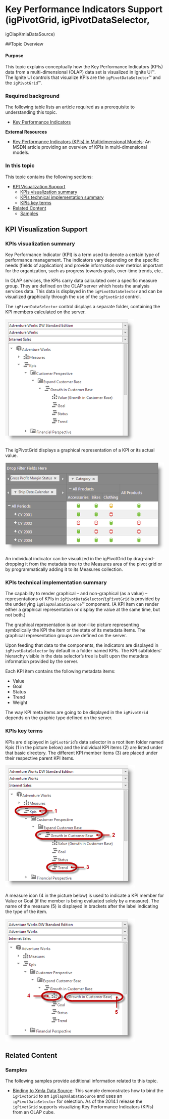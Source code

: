 ﻿<!--
|metadata|
{
    "fileName": "igpivotgrid-kpi-support",
    "controlName": "igOlapXmlaDataSource, igPivotDataSelector, igPivotGrid",
    "tags": ["Application Scenarios","Grids","How Do I"]
}
|metadata|
-->

# Key Performance Indicators Support (igPivotGrid, igPivotDataSelector,
igOlapXmlaDataSource)

##Topic Overview

#### Purpose

This topic explains conceptually how the Key Performance Indicators (KPIs) data from a multi-dimensional (OLAP) data set is visualized in Ignite UI™. The Ignite UI controls that visualize KPIs are the `igPivotDataSelector`™ and the `igPivotGrid`™.

### Required background

The following table lists an article required as a prerequisite to understanding this topic.

-   [Key Performance Indicators](http://en.wikipedia.org/wiki/Key_performance_indicators)

**External Resources**

- [Key Performance Indicators (KPIs) in Multidimensional Models](http://technet.microsoft.com/en-us/library/ms174875.aspx): An MSDN article providing an overview of KPIs in multi-dimensional models.

### In this topic

This topic contains the following sections:

-   [KPI Visualization Support](#kpi-visualization-support)
    -   [KPIs visualization summary](#kpi-visualization)
    -   [KPIs technical implementation summary](#kpi-technical-implementation)
    -   [KPIs key terms](#kpi-key-terms)
-   [Related Content](#related-content)
    -   [Samples](#samples)



## <a id="kpi-visualization-support"></a>KPI Visualization Support

### <a id="kpi-visualization"></a>KPIs visualization summary

Key Performance Indicator (KPI) is a term used to denote a certain type of performance management. The indicators vary depending on the specific needs (fields of application) and provide information over metrics important for the organization, such as progress towards goals, over-time trends, etc..

In OLAP services, the KPIs carry data calculated over a specific measure group. They are defined on the OLAP server which hosts the analysis services data. This data is displayed in the `igPivotDataSelector` and can be visualized graphically through the use of the `igPivotGrid` control.

The `igPivotDataSelector` control displays a separate folder, containing the KPI members calculated on the server.

![](images/igPivotGrid_Key_Performance_Indicators_Support_1.png)

The igPivotGrid displays a graphical representation of a KPI or its actual value.

![](images/igPivotGrid_Key_Performance_Indicators_Support_2.png)

An individual indicator can be visualized in the igPivotGrid by drag-and-dropping it from the metadata tree to the Measures area of the pivot grid or by programmatically adding it to its Measures collection.

### <a id="kpi-technical-implementation"></a>KPIs technical implementation summary

The capability to render graphical – and non-graphical (as a value) – representations of KPIs in `igPivotDataSelector`/`igPivotGrid` is provided by the underlying `igOlapXmlaDataSource`™ component. (A KPI item can render either a graphical representation or display the value at the same time, but not both.)

The graphical representation is an icon-like picture representing symbolically the KPI the item or the state of its metadata items. The graphical representation groups are defined on the server.

Upon feeding that data to the components, the indicators are displayed in `igPivotDataSelector` by default in a folder named KPIs. The KPI subfolders’ hierarchy visible in the data selector’s tree is built upon the metadata information provided by the server.

Each KPI item contains the following metadata items:

-   Value
-   Goal
-   Status
-   Trend
-   Weight

The way KPI meta items are going to be displayed in the `igPivotGrid` depends on the graphic type defined on the server.

### <a id="kpi-key-terms"></a>KPIs key terms

KPIs are displayed in `igPivotGrid`’s data selector in a root item folder named Kpis (1 in the picture below) and the individual KPI items (2) are listed under that basic directory. The different KPI member items (3) are placed under their respective parent KPI items.

![](images/igPivotGrid_Key_Performance_Indicators_Support_3.png)

A measure icon (4 in the picture below) is used to indicate a KPI member for Value or Goal (if the member is being evaluated solely by a measure). The name of the measure (5) is displayed in brackets after the label indicating the type of the item.

![](images/igPivotGrid_Key_Performance_Indicators_Support_4.png)



## <a id="related-content"></a>Related Content

### <a id="samples"></a>Samples

The following samples provide additional information related to this topic.

- [Binding to Xmla Data Source](%%SamplesUrl%%/pivot-grid/binding-to-xmla-data-source): This sample demonstrates how to bind the `igPivotGrid` to an `igOlapXmlaDataSource` and uses an `igPivotDataSelector` for selection. As of the 2014.1 release the `igPivotGrid` supports visualizing Key Performance Indicators (KPIs) from an OLAP cube.





 

 


